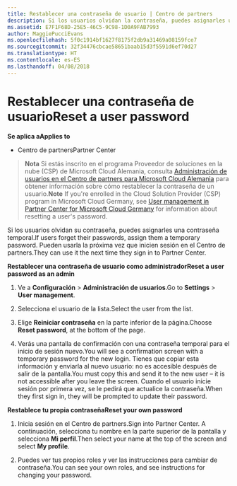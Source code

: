 ```yaml
---
title: Restablecer una contraseña de usuario | Centro de partners
description: Si los usuarios olvidan la contraseña, puedes asignarles una contraseña temporal nueva. Pueden usarla la próxima vez que inicien sesión en el Centro de partners.
ms.assetid: E7F1F68D-25E5-46C5-9C98-1D0A9FAB7993
author: MaggiePucciEvans
ms.openlocfilehash: 5f0c1914bf1627f8175f2db9a31469a08159fce7
ms.sourcegitcommit: 32f34476cbcae58651baab15d3f5591d6ef70d27
ms.translationtype: HT
ms.contentlocale: es-ES
ms.lasthandoff: 04/08/2018
---
```

# <a name="reset-a-user-password"></a><span data-ttu-id="aa646-104">Restablecer una contraseña de usuario</span><span class="sxs-lookup"><span data-stu-id="aa646-104">Reset a user password</span></span>

**<span data-ttu-id="aa646-105">Se aplica a</span><span class="sxs-lookup"><span data-stu-id="aa646-105">Applies to</span></span>**

-  <span data-ttu-id="aa646-106">Centro de partners</span><span class="sxs-lookup"><span data-stu-id="aa646-106">Partner Center</span></span>
   
><span data-ttu-id="aa646-107">**Nota** Si estás inscrito en el programa Proveedor de soluciones en la nube (CSP) de Microsoft Cloud Alemania, consulta [Administración de usuarios en el Centro de partners para Microsoft Cloud Alemania](user-management-in-partner-center-for-microsoft-cloud-germany.md) para obtener información sobre cómo restablecer la contraseña de un usuario.</span><span class="sxs-lookup"><span data-stu-id="aa646-107">**Note** If you're enrolled in the Cloud Solution Provider (CSP) program in Microsoft Cloud Germany, see [User management in Partner Center for Microsoft Cloud Germany](user-management-in-partner-center-for-microsoft-cloud-germany.md) for information about resetting a user's password.</span></span>

<span data-ttu-id="aa646-108">Si los usuarios olvidan su contraseña, puedes asignarles una contraseña temporal.</span><span class="sxs-lookup"><span data-stu-id="aa646-108">If users forget their passwords, assign them a temporary password.</span></span> <span data-ttu-id="aa646-109">Pueden usarla la próxima vez que inicien sesión en el Centro de partners.</span><span class="sxs-lookup"><span data-stu-id="aa646-109">They can use it the next time they sign in to Partner Center.</span></span>

**<span data-ttu-id="aa646-110">Restablecer una contraseña de usuario como administrador</span><span class="sxs-lookup"><span data-stu-id="aa646-110">Reset a user password as an admin</span></span>**

1.  <span data-ttu-id="aa646-111">Ve a **Configuración** &gt; **Administración de usuarios**.</span><span class="sxs-lookup"><span data-stu-id="aa646-111">Go to **Settings** &gt; **User management**.</span></span>
2.  <span data-ttu-id="aa646-112">Selecciona el usuario de la lista.</span><span class="sxs-lookup"><span data-stu-id="aa646-112">Select the user from the list.</span></span>

3.  <span data-ttu-id="aa646-113">Elige **Reiniciar contraseña** en la parte inferior de la página.</span><span class="sxs-lookup"><span data-stu-id="aa646-113">Choose **Reset password**, at the bottom of the page.</span></span>

4.  <span data-ttu-id="aa646-114">Verás una pantalla de confirmación con una contraseña temporal para el inicio de sesión nuevo.</span><span class="sxs-lookup"><span data-stu-id="aa646-114">You will see a confirmation screen with a temporary password for the new login.</span></span> <span data-ttu-id="aa646-115">Tienes que copiar esta información y enviarla al nuevo usuario: no es accesible después de salir de la pantalla.</span><span class="sxs-lookup"><span data-stu-id="aa646-115">You must copy this and send it to the new user – it is not accessible after you leave the screen.</span></span> <span data-ttu-id="aa646-116">Cuando el usuario inicie sesión por primera vez, se le pedirá que actualice la contraseña.</span><span class="sxs-lookup"><span data-stu-id="aa646-116">When they first sign in, they will be prompted to update their password.</span></span>

**<span data-ttu-id="aa646-117">Restablece tu propia contraseña</span><span class="sxs-lookup"><span data-stu-id="aa646-117">Reset your own password</span></span>**

1.  <span data-ttu-id="aa646-118">Inicia sesión en el Centro de partners.</span><span class="sxs-lookup"><span data-stu-id="aa646-118">Sign into Partner Center.</span></span> <span data-ttu-id="aa646-119">A continuación, selecciona tu nombre en la parte superior de la pantalla y selecciona **Mi perfil**.</span><span class="sxs-lookup"><span data-stu-id="aa646-119">Then select your name at the top of the screen and select **My profile**.</span></span>

2.  <span data-ttu-id="aa646-120">Puedes ver tus propios roles y ver las instrucciones para cambiar de contraseña.</span><span class="sxs-lookup"><span data-stu-id="aa646-120">You can see your own roles, and see instructions for changing your password.</span></span>

 

 



